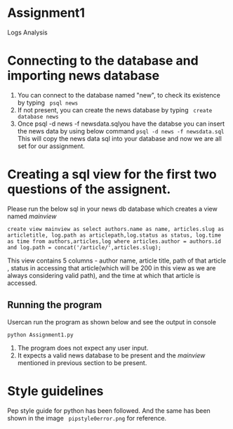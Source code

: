# Assignment1
Logs Analysis

# Connecting to the database and importing news database 
1. You can connect to the database named "new", to check its existence by typing 
``` psql news```
2. If not present, you can create the news database by typing
``` create database news```
3. Once  psql -d news -f newsdata.sqlyou have the databse you can insert the news data by using below command
``` psql -d news -f newsdata.sql ```  
This will copy the news data sql into your database and now we are all set for our assignment.


# Creating a sql view for the first two questions of the assignent.
Please run the below sql in your news db database which creates a view named _mainview_

```
create view mainview as select authors.name as name, articles.slug as articletitle, log.path as articlepath,log.status as status, log.time as time from authors,articles,log where articles.author = authors.id and log.path = concat('/article/',articles.slug);
```
This view contains 5 columns - author name, article title, path of that article , status in accessing that article(which will be 200 in this view as we are always considering valid path), and the time at which that article is accessed. 

## Running the program
 Usercan run the program as shown below and see the output in console
 
 ```
 python Assignment1.py
 
 ```
 1. The program does not expect any user input. 
 2. It expects a valid news database to be present and the _mainview_ mentioned in previous section to be present.
 
 # Style guidelines
 
 Pep style guide for python has been followed. And the same has been shown in the image ``` pipstyle0error.png``` for reference. 
 
 
